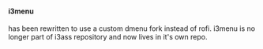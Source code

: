 #### i3menu

has been rewritten to use a custom dmenu fork instead
of rofi. i3menu is no longer part of i3ass repository
and now lives in it's own repo.
